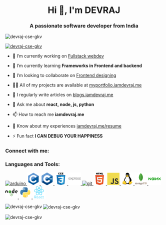 <h1 align="center">Hi 👋, I'm DEVRAJ</h1>
<h3 align="center">A passionate software developer from India</h3>

<p align="left"> <img src="https://komarev.com/ghpvc/?username=devraj-cse-gkv&label=Profile%20views&color=0e75b6&style=flat" alt="devraj-cse-gkv" /> </p>

<p align="left"> <a href="https://github.com/ryo-ma/github-profile-trophy"><img src="https://github-profile-trophy.vercel.app/?username=devraj-cse-gkv" alt="devraj-cse-gkv" /></a> </p>

- 🔭 I’m currently working on [Fullstack webdev](iamdevraj.me)

- 🌱 I’m currently learning **Frameworks in Frontend and backend**

- 👯 I’m looking to collaborate on [Frontend designing](movies.iamdevraj.me)

- 👨‍💻 All of my projects are available at [myportfolio.iamdevraj.me](myportfolio.iamdevraj.me)

- 📝 I regularly write articles on [blogs.iamdevraj.me](blogs.iamdevraj.me)

- 💬 Ask me about **react, node, js, python**

- 📫 How to reach me **iamdevraj.me**

- 📄 Know about my experiences [iamdevraj.me/resume](iamdevraj.me/resume)

- ⚡ Fun fact **I CAN DEBUG YOUR HAPPINESS**

<h3 align="left">Connect with me:</h3>
<p align="left">
</p>

<h3 align="left">Languages and Tools:</h3>
<p align="left"> <a href="https://www.arduino.cc/" target="_blank" rel="noreferrer"> <img src="https://cdn.worldvectorlogo.com/logos/arduino-1.svg" alt="arduino" width="40" height="40"/> </a> <a href="https://www.cprogramming.com/" target="_blank" rel="noreferrer"> <img src="https://raw.githubusercontent.com/devicons/devicon/master/icons/c/c-original.svg" alt="c" width="40" height="40"/> </a> <a href="https://www.w3schools.com/cpp/" target="_blank" rel="noreferrer"> <img src="https://raw.githubusercontent.com/devicons/devicon/master/icons/cplusplus/cplusplus-original.svg" alt="cplusplus" width="40" height="40"/> </a> <a href="https://www.w3schools.com/css/" target="_blank" rel="noreferrer"> <img src="https://raw.githubusercontent.com/devicons/devicon/master/icons/css3/css3-original-wordmark.svg" alt="css3" width="40" height="40"/> </a> <a href="https://expressjs.com" target="_blank" rel="noreferrer"> <img src="https://raw.githubusercontent.com/devicons/devicon/master/icons/express/express-original-wordmark.svg" alt="express" width="40" height="40"/> </a> <a href="https://git-scm.com/" target="_blank" rel="noreferrer"> <img src="https://www.vectorlogo.zone/logos/git-scm/git-scm-icon.svg" alt="git" width="40" height="40"/> </a> <a href="https://www.w3.org/html/" target="_blank" rel="noreferrer"> <img src="https://raw.githubusercontent.com/devicons/devicon/master/icons/html5/html5-original-wordmark.svg" alt="html5" width="40" height="40"/> </a> <a href="https://developer.mozilla.org/en-US/docs/Web/JavaScript" target="_blank" rel="noreferrer"> <img src="https://raw.githubusercontent.com/devicons/devicon/master/icons/javascript/javascript-original.svg" alt="javascript" width="40" height="40"/> </a> <a href="https://www.linux.org/" target="_blank" rel="noreferrer"> <img src="https://raw.githubusercontent.com/devicons/devicon/master/icons/linux/linux-original.svg" alt="linux" width="40" height="40"/> </a> <a href="https://www.mongodb.com/" target="_blank" rel="noreferrer"> <img src="https://raw.githubusercontent.com/devicons/devicon/master/icons/mongodb/mongodb-original-wordmark.svg" alt="mongodb" width="40" height="40"/> </a> <a href="https://www.nginx.com" target="_blank" rel="noreferrer"> <img src="https://raw.githubusercontent.com/devicons/devicon/master/icons/nginx/nginx-original.svg" alt="nginx" width="40" height="40"/> </a> <a href="https://nodejs.org" target="_blank" rel="noreferrer"> <img src="https://raw.githubusercontent.com/devicons/devicon/master/icons/nodejs/nodejs-original-wordmark.svg" alt="nodejs" width="40" height="40"/> </a> <a href="https://www.python.org" target="_blank" rel="noreferrer"> <img src="https://raw.githubusercontent.com/devicons/devicon/master/icons/python/python-original.svg" alt="python" width="40" height="40"/> </a> <a href="https://reactjs.org/" target="_blank" rel="noreferrer"> <img src="https://raw.githubusercontent.com/devicons/devicon/master/icons/react/react-original-wordmark.svg" alt="react" width="40" height="40"/> </a> </p>

<p><img align="left" src="https://github-readme-stats.vercel.app/api/top-langs?username=devraj-cse-gkv&show_icons=true&locale=en&layout=compact" alt="devraj-cse-gkv" /></p>

<p>&nbsp;<img align="center" src="https://github-readme-stats.vercel.app/api?username=devraj-cse-gkv&show_icons=true&locale=en" alt="devraj-cse-gkv" /></p>

<p><img align="center" src="https://github-readme-streak-stats.herokuapp.com/?user=devraj-cse-gkv&" alt="devraj-cse-gkv" /></p>
